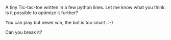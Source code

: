 A tiny Tic-tac-toe written in a few python lines. Let me know what you think. Is it possible to optimize it further?

You can play but never win, the bot is too smart. :-) 

Can you break it?
